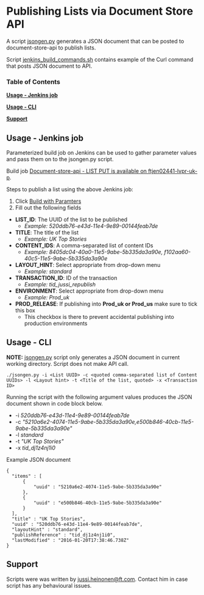 # Publishing Lists via Document Store API

A script [jsongen.py](http://git.svc.ft.com/projects/CP/repos/document-store-api/browse/scripts/lists_publish/jsongen.py) generates a JSON document that can be posted to document-store-api to publish lists. 

Script [jenkins_build_commands.sh](http://git.svc.ft.com/projects/CP/repos/document-store-api/browse/scripts/lists_publish/jenkins_build_commands.sh) contains example of the Curl command that posts JSON document to API.

### Table of Contents

**[Usage - Jenkins job](#usage-jenkins-job)**

**[Usage - CLI](#usage-cli)**  

**[Support](#support)** 

## Usage - Jenkins job

Parameterized build job on Jenkins can be used to gather parameter values and pass them on to the jsongen.py script.

Build job [Document-store-api - LIST PUT is available on ftjen02441-lvpr-uk-p](http://ftjen02441-lvpr-uk-p:8181/view/All/job/Document-store-api%20-%20LIST%20PUT/).

Steps to publish a list using the above Jenkins job:

 1. Click [Build with Paramters](http://ftjen02441-lvpr-uk-p:8181/view/All/job/Document-store-api%20-%20LIST%20PUT/build?delay=0sec)
 2. Fill out the following fields
 * __LIST_ID__: The UUID of the list to be published
   * _Example: 520ddb76-e43d-11e4-9e89-00144feab7de_
 * __TITLE__: The title of the  list
   * _Example: UK Top Stories_
 * __CONTENT_IDS__: A comma-separated list of content IDs
   * _Example: 8405dc04-40a0-11e5-9abe-5b335da3a90e, f102aa60-40c5-11e5-9abe-5b335da3a90e_
 * __LAYOUT_HINT__: Select appropriate from drop-down menu
   * _Example: standard_
 * __TRANSACTION_ID__: ID of the transaction
   * _Example: tid_jussi_republish_
 * __ENVIRONMENT__: Select appropriate from drop-down menu
   * _Example: Prod_uk_
 * __PROD_RELEASE__: If publishing into __Prod_uk or Prod_us__ make sure to tick this box
   * This checkbox is there to prevent accidental publishing into production environments

## Usage - CLI

__NOTE:__ [jsongen.py](http://git.svc.ft.com/projects/CP/repos/document-store-api/browse/scripts/lists_publish/jsongen.py) script only generates a JSON document in current working directory. Script does not make API call.

```
./jsongen.py -i <List UUID> -c <quoted comma-separated list of Content UUIDs> -l <Layout hint> -t <Title of the list, quoted> -x <Transaction ID> 
```

Running the script with the following argument values produces the JSON document shown in code block below.

 * -i _520ddb76-e43d-11e4-9e89-00144feab7de_
 * -c _"5210a6e2-4074-11e5-9abe-5b335da3a90e,e500b846-40cb-11e5-9abe-5b335da3a90e"_
 * -l _standard_
 * -t _"UK Top Stories"_
 * -x _tid_dj1z4nj1i0_

Example JSON document
 
 ```
 {
   "items" : [ 
       {
           "uuid" : "5210a6e2-4074-11e5-9abe-5b335da3a90e"
       }, 
       {
           "uuid" : "e500b846-40cb-11e5-9abe-5b335da3a90e"
       }
   ],
   "title" : "UK Top Stories",
   "uuid" : "520ddb76-e43d-11e4-9e89-00144feab7de",
   "layoutHint" : "standard",
   "publishReference" : "tid_dj1z4nj1i0",
   "lastModified" : "2016-01-20T17:38:46.738Z"
}
 ```
 
 ## Support
 
Scripts were was written by jussi.heinonen@ft.com. Contact him in case script has any behavioural issues.
 